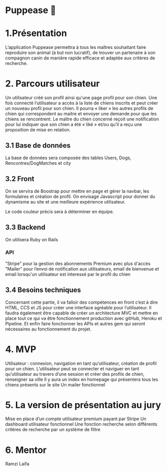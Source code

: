 # Puppease 🚀

# 1.Présentation
L’application Puppease permettra à tous les maîtres souhaitant faire reproduire son animal (à but non lucratif), de trouver un partenaire à son compagnon canin de manière rapide efficace et adaptée aux critères de recherche.

# 2. Parcours utilisateur
Un utilisateur créé son profil ainsi qu'une page profil pour son chien. Une fois connecté l’utilisateur a accès à la liste de chiens inscrits et peut créer un nouveau profil pour son chien. Il pourra « liker » les autres profils de chien qui correspondent au maitre et envoyer une demande pour que les chiens se rencontrent. Le maître du chien concerné reçoit une notification pour lui indiquer que son chien a été « liké » et/ou qu’il a reçu une proposition de mise en relation.

## 3.1 Base de données
La base de données sera composée des tables Users, Dogs, Rencontres/DogMatches et city

## 3.2 Front
On se servira de Boostrap pour mettre en page et gérer la navbar, les formulaires et création de profil. On envisage Javascript pour donner du dynamisme au site et une meilleure expérience utilisateur.

Le code couleur précis sera à déterminer en équipe.

## 3.3 Backend
On utilisera Ruby on Rails

### API
"Stripe" pour la gestion des abonnements Premium avec plus d'accès
"Mailer" pour l’envoi de notification aux utilisateurs, email de bienvenue et email lorsqu'un utilisateur est interessé par le profil du chien

## 3.4 Besoins techniques
Concernant cette partie, il va falloir des compétences en front c’est à dire HTML, CCS et JS pour créer une interface agréable pour l’utilisateur. Il faudra également être capable de créer un architecture MVC et mettre en place tout ce qui va être fonctionnement production avec gitHub, Heroku et Pipeline. Et enfin faire fonctionner les APIs et autres gem qui seront nécessaires au fonctionnement du projet.

# 4. MVP
Utilisateur : connexion, navigation en tant qu’utilisateur, création de profil pour un chien. L’utilisateur peut se connecter et naviguer en tant qu’utilisateur au travers d’une session et créer des profils de chien, renseigner sa ville
Il y aura un index en homepage qui présentera tous les chiens présents sur le site
Un mailer fonctionnel

# 5. La version de présentation au jury
Mise en place d’un compte utilisateur premium payant par Stripe
Un dashboard utilisateur fonctionnel
Une fonction recherche selon différents critères de recherche par un système de filtre

# 6. Mentor
Ramzi Laifa

